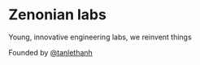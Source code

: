 # Zenonian labs

Young, innovative engineering labs, we reinvent things

Founded by [@tanlethanh](https://github.com/tanlethanh)
